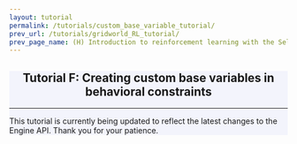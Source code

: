 ```yaml
---
layout: tutorial
permalink: /tutorials/custom_base_variable_tutorial/
prev_url: /tutorials/gridworld_RL_tutorial/
prev_page_name: (H) Introduction to reinforcement learning with the Seldonian Toolkit
---
```


<!-- Main Container -->
<div class="container p-3 my-2 border" style="background-color: #f3f4fc;">
    
<h2 align="center" class="mb-3">Tutorial F: Creating custom base variables in behavioral constraints</h2>

<hr class="my-4">
<p> This tutorial is currently being updated to reflect the latest changes to the Engine API. Thank you for your patience. </p>
<!-- <p> The purpose of this tutorial is to help you understand how to extend the functionality of string-based behavioral constraints to suit your custom constraints. If the answer to either of these questions is "yes" or "maybe," then keep reading:
<ul>
    <li>Does your constraint involve a statistical function (such as "precision") that is not currently supported by the engine? </li>
    <li>Do you have an alternative method for bounding a base variable in the constraint that is not currently supported by the engine? </li>
</ul>
</p>
<h3 class="my-4">Introduction</h3>

<p>
In cases where behavioral constraints can be expressed as mathematical inequalities, as is the case for some popular definitions of fairness (for example, see <a href="https://fairware.cs.umass.edu/papers/Verma.pdf">Verma et al., 2018</a>), the constraints can be passed to the Seldonian Engine as strings with specific syntax. Specifically, these strings can contain five types of things:
</p>
<ol>
<li>The mathematical operators: <code class='highlight'>(+,-,*,/)</code> </li>
<li>These four native Python math functions: <code class='highlight'>min(),max(),abs(),exp()</code> </li>
<li>Constant numbers, such as $-0.5$ or 7</li>
<li>The inequality strings "<=" or ">=" (optional)</li>
<li>Special strings that trigger a call to a function, such as "FPR" (false positive rate)</li>
</ol> 
<p>
An example constraint string that uses all five of these types is: "max(FPR/TPR,FNR/TNR) <= 0.5", which translates to "ensure that whatever is larger out of false positive rate divided by true positive rate vs. false negative rate divided by true negative rate is less than or equal to 0.5."
</p>
<p>
In this tutorial, we will focus on #5 in the list. Specifically, we will demonstrate how to define custom strings that map to your own functions. This will allow you to customize your constraints beyond what the engine already supports. 
</p>
<p>
The engine supports several built-in strings that trigger a call to a function. These are referred to as <a href="{{ "/glossary/#measure_function" | relative_url}}">measure functions</a> and include strings like "Mean_Squared_Error", "FPR" (false positive rate) and "J_pi_new" (the performance of the new policy in the reinforcement learning setting). These are the base variables in the <a href="{{ "/tutorials/alg_details_tutorial/#parse_tree" | relative_url}}">parse tree</a>. The complete list of existing built-in measure functions is <a href="https://seldonian-toolkit.github.io/Engine/build/html/_autosummary/seldonian.parse_tree.operators.html#seldonian.parse_tree.operators.measure_functions_dict">here</a>, separated by regime and subregime (e.g., classification vs. regression). We designed the engine to make it straightforward for developers to add new measure functions. If your desired constraint involves a statistical function not listed there, for example <a href="https://en.wikipedia.org/wiki/Precision_and_recall#Definition_(classification_context)">precision</a>, then the section <a href="#new_measure_function">Adding a new measure function</a> will help you create it.
</p>
<p> 
However, it is possible that creating a new measure function will not be sufficient for your use case. Recall from the <a href="{{ "/tutorials/alg_details_tutorial/#parse_tree" | relative_url}}">parse tree</a> discussion that confidence bounds are calculated on base variables and then propagated to the root of the tree to get the upper bound on the overall constraint, $g(\theta)$. The confidence bounds are first calculated on the mean of the base variable. If your desired constraint involves bounding something other than the mean of one of these base variables, then you will not be able to define your constraint in terms of measure functions. In that case, you will need to create a new type of base variable, which we call a "custom base variable." In the <a href="#custom_base_variable">Creating a custom base variable</a> section below, we demonstrate how to do this for a constraint involving the <a href="https://en.wikipedia.org/wiki/Expected_shortfall">conditional value at risk (CVaR)</a> statistic. 
</p>
</div>

<div class="container p-3 my-2 border" style="background-color: #f3f4fc;">
<h3 class="my-4" id="new_measure_function"> Adding a new measure function </h3>
<p>
 The currently programmed measure functions are listed <a href="https://seldonian-toolkit.github.io/Engine/build/html/_autosummary/seldonian.parse_tree.operators.html#seldonian.parse_tree.operators.measure_functions_dict">here</a> by regime and subregime. Let's say your desired constraint involves precision, which is not an existing measure function, and the string you want to use to represent it is "PREC". And say that the constraint you are considering is that you want the precision of the model to differ by no more than 10% between males and females in the dataset.  This constraint could be expressed to the engine as: 

{% highlight python %}
abs((PREC | [M]) - (PREC | [F])) - 0.1,
{% endhighlight python %}

where  "M" and "F" refer to the male and female columns of your dataset, respectively. Here we will go through the steps for adding the functionality to allow this constraint string in the engine. This is just one example, showing how you can add functionality for the engine to work with other variables/strings. 
</p>
<ol>
<li>Fork the engine repository: https://github.com/seldonian-toolkit/Engine </li>
<li>Define a string to represent the precision operator that you will type into your constraint. In this example, we will call it "PREC" </li>
<li>Add "PREC" to the list of supervised classification measure functions in the <code class='highlight'>measure_functions_dict</code> here: <a href="https://github.com/seldonian-toolkit/Engine/blob/main/seldonian/parse_tree/operators.py#L74">https://github.com/seldonian-toolkit/Engine/blob/main/seldonian/parse_tree/operators.py#L74</a></li>
<li>Add the following block of code to the <code class='highlight'>evaluate_statistic()</code> function in this module: <a href="https://github.com/seldonian-toolkit/Engine/blob/main/seldonian/models/objectives.py">https://github.com/seldonian-toolkit/Engine/blob/main/seldonian/models/objectives.py</a>:

{% highlight python %}
if statistic_name == 'PREC':
    return Precision(
        theta,data_dict['features'],data_dict['labels'])
{% endhighlight python %}
This points to a function <code class='highlight'>Precision()</code> which we will implement shortly to calculate the mean precision value over a set of points, returning a float.
 </li>

 <li>Add the following block of code to the <code class='highlight'>sample_from_statistic()</code> function in the same file:

{% highlight python %}
if statistic_name == 'PREC':
    return vector_Precision(
        theta,data_dict['features'],data_dict['labels'])
{% endhighlight python %}
This points to a function <code class='highlight'>vector_Precision()</code> which we will implement shortly to calculate the precision values on each point in a set of points, returning a vector.
 </li>
 <li>Add a new function <code class='highlight'>Precision()</code> to the same file that calculates the precision on a set of points and returns a float. Note that we will use the existing functions in this file called <code class='highlight'>True_Positive_Rate()</code> and <code class='highlight'>False_Positive_Rate()</code> in our implementation.

{% highlight python %}
def Precision(model,theta,X,Y):
    """ Calculate the precision 
    on whole sample

    :param model: SeldonianModel instance
    :param theta: The parameter weights
    :type theta: numpy ndarray
    :param X: The features
    :type X: numpy ndarray
    :param Y: The labels
    :type Y: numpy ndarray
    :return: Precision
    :rtype: float
    """
    tpr = True_Positive_Rate(model,theta,X,Y)
    fpr = False_Positive_Rate(model,theta,X,Y)
    res = tpr/(tpr + fpr)
    return res
{% endhighlight python %}
 </li>
 <li>Likewise, add a new function <code class='highlight'>vector_Precision()</code> to the same file that calculates the precision on each point in a set of points and returns a vector of floats. The outputs of this function are the $\widehat z(\theta,D)$ used to obtain the bound on the base variable in the <a href="{{ "/tutorials/alg_details_tutorial/#parse_tree" | relative_url}}">parse tree</a>. As before, we will use existing functions of the same file in our implementation of the vector precision.

{% highlight python %}
def vector_Precision(model,theta,X,Y):
    """ Calculate the probabilistic precision 
    on each point in a sample of points

    :param model: SeldonianModel instance
    :param theta: The parameter weights
    :type theta: numpy ndarray
    :param X: The features
    :type X: numpy ndarray
    :param Y: The labels
    :type Y: numpy ndarray
    :return: Precision values
    :rtype: array of floats
    """
    tp_values = vector_True_Positive_Rate(model,theta,X,Y)
    fp_values = vector_False_Positive_Rate(model,theta,X,Y)
    res = tp_values/(tp_values + fp_values)
    return res
{% endhighlight python %}
 </li>
</ol>
<p>
At this point, you can now use the "PREC" in your constraint strings that you provide to the engine. The example constraint we considered at the beginning of this section: 
{% highlight python %}
abs((PREC | [M]) - (PREC | [F])) - 0.1,
{% endhighlight python %}
will now be correctly interpreted as: "ensure that the precision of the model should differ by no more than 10% between males (M) and females (F) in the dataset." The probability that this constraint will be upheld is controlled by what you set $\delta$ to, as in all other constraints. 
</p>
</div>

<div class="container p-3 my-2 border" style="background-color: #f3f4fc;">
<h3 class="my-4" id="custom_base_variable"> Creating a custom base variable </h3>

<p>
If the functionality you need cannot be achieved by creating a new measure function, you may be able to achieve it by implementing a new base variable class. Let's consider an example where we have a regression problem with a single constraint: we want to ensure that the <a href="https://en.wikipedia.org/wiki/Expected_shortfall">conditional value at risk (CVaR)</a> of the squared residual is below some value. To provide a high-confidence guarantee of this constraint, the Seldonian algorithm will need to put a bound on the CVaR of the squared residual (CVaRSQE). Measure functions are used when we want to bound the mean of a quantity. For example, the mean of the squared residual is an existing measure function we call "Mean_Squared_Error" in the Engine library. That is not what we want to do here. Instead, we will need to write our own bounding function for the CVaRSQE. First, let's review what the CVaR statistic is and how it can be bounded.
</p>

<div class="container inset-box border border-dark border-2 p-3 my-2">
        <h2>$\text{CVaR}_{\alpha}$ statistic</h2>
        <p>Figure 1 shows the intuition behind the $\text{CVaR}_\alpha(X)$ statistic. The formal definition is more complicated as it can handle discrete and hybrid probability distributions, but we will not cover that here. In this tutorial, we will only consider $\text{CVaR}_\alpha(X)$ for continuous distributions. For more details on the $\text{CVaR}_\alpha(X)$ statistic, see: <a href="https://en.wikipedia.org/wiki/Expected_shortfall.">https://en.wikipedia.org/wiki/Expected_shortfall</a>
        </p>
        <div align="center">
            <figure class='mt-4'>
                <img src="{{ "/assets/img/cvar_alpha_definition.png" | relative_url}}" class="img-fluid mx-auto d-block rounded shadow p-3 mb-5 bg-white" style="width: 70%"  alt="parse tree"> 
                <figcaption class="figure-caption"><b>Figure 1</b> - Probability density function of a random variable $X$, where $E(X)$ is the expected value, $\text{VaR}(X)$ (frequently called $\text{VaR}_\alpha(X)$) is the position where $100\alpha$ percent of the distribution is greater than or equal to $\text{VaR}(X)$, and $\text{CVaR}(X)$ (frequently called $\text{CVaR}_\alpha(X)$) is the expected value given that the sample is at least $\text{VaR}(X)$. Source: <a href="https://en.wikipedia.org/wiki/Expected_shortfall">https://en.wikipedia.org/wiki/Expected_shortfall</a>.  </figcaption>
            </figure> 
        </div>
<p>
 We will use the concentration inequalities derived by Thomas and Learned-Miller (2019), Theorems 3 and 4, to define the bounds on $\text{CVaR}_\alpha(X)$ of the squared residual. In the <code class='glossary-term'>safety test</code>, we will use the exact form of the inequalities. Adopting variables from the Seldonian formalism, the upper bound we will implement for the <code class='glossary-term'>safety test</code> is:
</p>
$$
\begin{equation} 
Z_{N_{\text{safety}}+1} - \frac{1}{\alpha} \sum_{i=1}^{N_{\text{safety}}} (Z_{i+1}-Z_i) \left( \frac{i}{N_{\text{safety}}} - \sqrt{ \frac{ \ln(1/{\delta})}{2N_{\text{safety}}} } - (1-\alpha)\right)^{+},
\label{st_upper}
\end{equation}
$$ 
<p>
where $Z_1,\dotsc,Z_{N_{\text{safety}}}$ are the squared residuals from each of the $N_{\text{safety}}$ data points sorted in ascending order, $Z_{N_{\text{safety}}+1}=b$ is a theoretical upper bound on the squared residual which we will define below, $x^{+}:= \operatorname{max}(0,x)$, $\alpha$ is the confidence level above which the CVaR is calculated, $\delta$ is the confidence level for the safety constraint, and $N_{\text{safety}}$ is the size of the safety dataset. The lower bound for the <code class='glossary-term'>safety test</code> is:
</p>

$$ 
\begin{equation}
Z_{N_{\text{safety}}} - \frac{1}{\alpha} \sum_{i=0}^{N_{\text{safety}}-1} (Z_{i+1}-Z_i) \left( \operatorname{min}\left(1,\frac{i}{N_{\text{safety}}} + \sqrt{ \frac{ \ln(1/{\delta})}{2N_{\text{safety}}} } \right) - (1-\alpha)\right)^{+}, 
\label{st_lower}
\end{equation}
$$ 
<p>
where $Z_1,\dotsc,Z_{N_{\text{safety}}}$ are again the sorted squared residuals and $Z_0=a$ is a theoretical lower bound on the squared residual, which is $0$ as we will show below.
</p>
<p>
As discussed in the <a href="{{"/tutorials/alg_details_tutorial/#candidate_selection" | relative_url}}">candidate selection section of the algorithm details tutorial</a>, in <code class='glossary-term'>candidate selection</code> we want to search for a solution that optimizes the primary objective and is predicted to pass the <code class='glossary-term'>safety test</code>. In the $t$-test confidence bound, we inflated the confidence interval with a factor of 2 and used $N_{\text{safety}}$ instead of $N_{\text{cand}}$ to make a good prediction the <code class='glossary-term'>safety test</code> will pass. Here, we will do something similar. The upper bound we will implement for <code class='glossary-term'>candidate selection</code> is:
</p>
$$ 
\begin{equation}
Z_{N_{\text{cand}}+1} - \frac{1}{\alpha} \sum_{i=1}^{N_{\text{cand}}} (Z_{i+1}-Z_i) \left( \frac{i}{N_{\text{cand}}} - 2\sqrt{ \frac{ \ln(1/{\delta})}{2N_{\text{safety}}} } - (1-\alpha)\right)^{+}, 
\label{cs_upper} 
\end{equation}
$$ 
<p>
where $N_{\text{cand}}$ is the size of the candidate dataset, $N_{\text{safety}}$ is the size of the safety dataset, and all of the other terms have the same meaning as above. Notice the factor of $2$ that now appears before the square root term in equation \eqref{cs_upper}. Similarly, the lower bound we will implement for <code class='glossary-term'>candidate selection</code> is:
</p>
$$ 
\begin{equation}
Z_{N_{\text{cand}}} - \frac{1}{\alpha} \sum_{i=0}^{N_{\text{cand}}-1} (Z_{i+1}-Z_i) \left( \operatorname{min}\left(1,\frac{i}{N_{\text{cand}}} + 2\sqrt{ \frac{ \ln(1/{\delta})}{2N_{\text{safety}}} } \right) - (1-\alpha)\right)^{+}, 
\label{cs_lower}
\end{equation}
$$
</div> 

<p>
We now have the math to implement $\text{CVaR}_\alpha(X)$ as a custom base variable. It is important to note that the CVaR base variable we create will work for any regression dataset and appropriate model. To illustrate how it works, we will adopt a specific data set and machine learning model going forward. For simplicity, we will hardcode $\alpha=0.1$ in this base variable. One could make $\alpha$ part of the base variable that the user specifies if desired, but we will not implement that here. Before we proceed, we need to determine the theoretical lower and upper bounds on the squared residual, $a$ and $b$, respectively. This depends on the data distribution and the model, neither of which we have defined yet. In this tutorial, we will generate synthetic data using normal distributions. We will clip the labels to ensure that they are bounded. Specifically, we will generate data as follows:
</p>
$$
\begin{equation}
X = N(0,1), Y = \operatorname{clip}(X + N(0,0.2),(-3,3)) 
\label{data_distribution}
\end{equation}
$$
<p>
where $N(\mu,\sigma^2)$ is a normal distribution with mean $\mu$ and variance $\sigma^2$, and $\operatorname{clip}(y,(y_{\text{min}},y_{\text{max}}))$ clips the values of variable $y$ to $(y_{\text{min}},y_{\text{max}})$. We plot this distribution in Figure 2, using $y_{\text{min}}=-3,y_{\text{max}} = 3$ and $10^4$ points.
</p>

<div align="center">
    <figure class='mt-4'>
        <img src="{{ "/assets/img/cvar_data_distribution.png" | relative_url}}" class="img-fluid mx-auto d-block rounded shadow p-3 mb-5 bg-white" style="width: 40%"  alt="parse tree"> 
        <figcaption class="figure-caption"><b>Figure 2</b> - $10^4$ samples from the data distribution we will use for calculating the $\text{CVaR}_\alpha(X)$ of the squared residual. </figcaption>
    </figure> 
</div>
<p>
  For the underlying machine learning model, we will adopt a bounded linear regression model. For details on why we need to bound the outputs of the model and how we do that, see the "Bounding the squared residuals" box below. Note that this is, in general, not a necessary step for creating a custom base node; it happens to be necessary for the $\text{CVaR}_\alpha(X)$ statistic. Feel free to skip over the box below if you are not interested in seeing these details. 
</p>
<div class="container inset-box border border-dark border-2 p-3 my-2">
        <h2>Bounding the squared residuals</h2>
        <p>
  A standard linear regression model trained on the data distribution described in equation \eqref{data_distribution} and shown in Figure 2 could predict the exact value of the label for any given value of $X$, so the theoretical lower bound on the squared residual, $a$, is 0. However, the theoretical upper bound, $b$, is infinite because the predicted value from the model is not bounded. Plugging in $Z_{N_{\text{safety}}+1}=b=\infty$ into equation \eqref{st_upper} or $Z_{N_{\text{cand}}+1}=b=\infty$ into equation \eqref{cs_upper} would result in an infinite upper bound on the $\text{CVaR}_\alpha(X)$ statistic, which would mean that the safety test could never pass. In order to provide some finite upper bound on the squared residual, we need to bound the outputs of the linear regression model as well. Clipping is not an option because it would render our model's predict function undifferentiable, making us unable to use gradient descent during <code class='glossary-term'>candidate selection</code>. Instead, we can bound the model predictions using a sigmoid function, like:  
</p>

$$
\begin{equation}
\widehat{y}' = \sigma(X\cdot\theta)(d-c)+c, 
\label{squashed_model}
\end{equation}
$$
<p>
  where $\sigma(x) = \frac{1}{1+e^{-x}}$, $X \cdot \theta$ is what an unmodified linear regression model would predict, and $[c,d]$ are the bounds we want the model predictions to fall within. This is a desirable modification to the model because it allows us to bound the model while keeping the predictions in the middle of the domain very close to those of the original model. For example, let's consider the model $\widehat{y}=2x$ and say we want to bound the predictions to $\widehat{y}' \in [-5,5]$. This is what the original model and the bounded model would look like:
</p>
  <div align="center">
    <figure class='mt-4'>
        <img src="{{ "/assets/img/cvar_model_sigmoid.png" | relative_url}}" class="img-fluid mx-auto d-block rounded shadow p-3 mb-5 bg-white" style="width: 40%"  alt="parse tree"> 
        <figcaption class="figure-caption"><b>Figure 3</b> - Bounding the model $\widehat{y}=2x$ using the sigmoid function. The bounded model closely matches the unbounded model in the middle of the domain. </figcaption>
    </figure> 
    </div>

<p>
How we choose the bounds $[c,d]$ for the model predictions is determined by two criteria:
</p>
<ol>
<li>We want the model to easily be able to output all of the possible labels within $[y_{\text{min}}, y_{\text{max}}]$. In other words, we don't want the gradient of $\widehat{y}'$ to be close to zero near $y_{\text{min}}$ or $y_{\text{max}}$ because it will slow down learning. Therefore, we want $\widehat{y}'_{\text{min}} \lt y_{\text{min}}$ and $\widehat{y}'_{\text{max}} \gt y_{\text{max}}$
</li>
<li>We don't want the bounds to be so large that our upper bound on the $\text{CVaR}_\alpha(X)$ statistic is uninformative. Notice that equation \eqref{st_upper} scales linearly with  $Z_{N_{\text{safety}}+1}=b$, the upper bound. Making $b$ large will make this upper bound large. 
</li>
</ol>
<p>
While these two criteria are in direct conflict, we want our upper bound to be as informative as possible, so we pick a relatively small factor, $2$, to inflate the bounds of $\widehat{y}'$ relative to $y$. We also want the $\widehat{y}'$ bounds to be equally inflated on either side of the $y$ bounds to avoid biasing the model predictions. The label bounds were $[y_{\text{min}}, y_{\text{max}}] = [-3,3]$, so the bounds on our new model predictions will be: $[\widehat{y}'_{\text{min}}$, $\widehat{y}'_{\text{max}}] = [-6,6]$. With this in hand, we can calculate the max possible squared residual, $b$, which would happen when $y=y_{\text{min}}$ and $\widehat{y}'=\widehat{y}'_{\text{max}}$ or when $y=y_{\text{max}}$ and $\widehat{y}'=\widehat{y}'_{\text{min}}$, both of which would result in the same value for the squared residual: $b=(3-(-6))^2=9^2=81$. Again, $a=0$ because it is possible that $y=\widehat{y}'$.
</p>
<p>
    We will need to define a new model class that will provide linear regression model predictions that are bounded, as in equation \eqref{squashed_model}. Note that creating a new model class may not be necessary for your custom base node. We define the new model class in <a href="https://github.com/seldonian-toolkit/Engine/blob/main/seldonian/models/models.py">https://github.com/seldonian-toolkit/Engine/blob/main/seldonian/models/models.py</a>, inheriting from <code class='highlight'>LinearRegressionModel</code>. We named the model class <code class='highlight'>BoundedLinearRegressionModel</code>, which uniquely defines the class and conforms to upper camel case. In this class, all we need to do is override the <code class='highlight'>predict()</code> method of the parent class. We also define a helper function <code class='highlight'>_sigmoid()</code>. Here is the full implementation of this model, which is already part of the engine source code:
</p>
{% highlight python %}
class BoundedLinearRegressionModel(LinearRegressionModel):
    def __init__(self):
        """ Implements linear regression 
        with a bounded predict function.
        Overrides several parent methods. """
        super().__init__()
        self.model_class = LinearRegression

    def _sigmoid(self,X):
        return 1/(1+np.exp(-X))

    def predict(self,theta,X):
        """ Overrides the original predict
        function to bound predictions 

        :param theta: The parameter weights
        :type theta: numpy ndarray
        :param X: The features
        :type X: numpy ndarray
        :return: predicted labels
        :rtype: numpy ndarray
        """
        y_min,y_max = -3,3
        s=2 # 1 gives you the same bound size as y
        # Want range of Y_hat to be s times that of Y
        # and want size of interval on either side of Y_min and Y_max
        # to be the same. The unique solution to this is:
        y_hat_min = y_min*(1+s)/2 + y_max*(1-s)/2
        y_hat_max = y_max*(1+s)/2 + y_min*(1-s)/2
        Z = np.dot(X,theta)
        return self._sigmoid(Z)*(y_hat_max-y_hat_min) + y_hat_min
{% endhighlight python %}

</div>
<p>
We now have everything we need to implement this custom base node, the $\text{CVaR}_\alpha(X)$ statistic (with $\alpha=0.1$) of the squared residual. Below, we outline the steps for creating this custom base variable, which we will call <code class='highlight'>CVaRSQE</code>. We have already implemented all of these steps in the engine library, so feel free to reference the code as you go through the steps. The steps are written generally to help you write your own custom base variables.
</p>

<ol>

<li>Fork the engine repository: <a href="https://github.com/seldonian-toolkit/Engine">https://github.com/seldonian-toolkit/Engine</a> </li>

<li> Define a class in <a href="https://github.com/seldonian-toolkit/Engine/blob/main/seldonian/parse_tree/nodes.py">https://github.com/seldonian-toolkit/Engine/blob/main/seldonian/parse_tree/nodes.py</a> that inherits from the <code class='highlight'>BaseNode</code> class, ideally conforming to <a href="https://en.wikipedia.org/wiki/Camel_case">upper camel case</a> and named something that uniquely identifies your custom base node. The name must not already be an existing class in that file. We chose <code class='highlight'>CVaRSQeBaseNode(BaseNode)</code>.</li>

<li> Define an <code class='highlight'>__init__()</code> method for the new class which at minimum takes the following arguments and calls <code class='highlight'>super().__init__()</code> to register these arguments to the parent class. This is also where we want to set $\alpha=0.1$. 
{% highlight python %}
def __init__(self,
    name,
    lower=float('-inf'),
    upper=float('inf'),
    **kwargs):
    super().__init__(name,lower,upper,**kwargs)
    self.alpha = 0.1
{% endhighlight python %}
</li>

<li> Define a method of the class called <code class='highlight'>calculate_bounds()</code>. This method overrides the parent class method of the same name and will instruct the engine how to calculate the upper and lower confidence bounds on the CVaR statistic. Much of the code for this method will be taken from the parent method. For example, the <code class='highlight'>kwargs</code> passed to this method are the same that are passed to the parent method, so those are unpacked in the same way as in the parent method. Also, the calls to the methods that actually calculate the upper and lower bounds (e.g., <code class='highlight'>predict_HC_upper_bound()</code>) are similar. The things we need to do in this method that are not done in the parent method we are overriding are:
    <ul>
        <li>Calculate the theoretical lower and upper bounds on the squared residual, $a$ and $b$. </li>
        <li>Get the squared residuals and sort them in order to obtain the $Z_1,\dotsc,Z_n$ used in equations (\ref{st_upper}-\ref{cs_lower}). </li>
        <li>Create a <code class='highlight'>bound_kwargs</code> dictionary to pass to the methods that do the actual calculation of the upper and lower bounds. </li>
    </ul>
Here is our full implementation of this method:
{% highlight python %}
def calculate_bounds(self,
    **kwargs):
    from seldonian.models import objectives
    """Calculate confidence bounds using the concentration 
    inequalities in Thomas & Miller 2019, Theorem's 3 and 4.
    """ 
    branch = kwargs['branch']
    model = kwargs['model']
    theta = kwargs['theta']
    data_dict = kwargs['data_dict']

    X = data_dict['features']
    y = data_dict['labels']
    # assume labels have been clipped to -3,3
    # theoretical min and max (not actual min and max) are:
    y_min,y_max = -3,3
    # Increase bounds of y_hat to s times the size of y bounds
    s=2
    y_hat_min = y_min*(1+s)/2 + y_max*(1-s)/2
    y_hat_max = y_max*(1+s)/2 + y_min*(1-s)/2

    min_squared_error = 0
    max_squared_error = max(
        pow(y_hat_max-y_min,2),
        pow(y_max - y_hat_min,2))
    
    squared_errors = objectives.vector_Squared_Error(model,theta,X,y)

    a=min_squared_error
    b=max_squared_error
    # Need to sort squared residuals to get Z1, ..., Zn
    sorted_squared_errors = sorted(squared_errors)

    bound_kwargs = {
        "Z":sorted_squared_errors,
        "delta":self.delta,
        "n_safety":kwargs['datasize'],
        "a":a,
        "b":b
        }
    
    if self.will_lower_bound and self.will_upper_bound:
        if branch == 'candidate_selection':
            lower = self.predict_HC_lowerbound(**bound_kwargs)
            upper = self.predict_HC_upperbound(**bound_kwargs)  
        elif branch == 'safety_test':
            lower = self.compute_HC_lowerbound(**bound_kwargs)  
            upper = self.compute_HC_upperbound(**bound_kwargs)  
        return {'lower':lower,'upper':upper}
    
    elif self.will_lower_bound:
        if branch == 'candidate_selection':
            lower = self.predict_HC_lowerbound(**bound_kwargs)  
        elif branch == 'safety_test':
            lower = self.compute_HC_lowerbound(**bound_kwargs)  
        return {'lower':lower}

    elif self.will_upper_bound:
        if branch == 'candidate_selection':
            upper = self.predict_HC_upperbound(**bound_kwargs)  
        elif branch == 'safety_test':
            upper = self.compute_HC_upperbound(**bound_kwargs)  
        return {'upper':upper}

    raise AssertionError("will_lower_bound and will_upper_bound cannot both be False")

{% endhighlight python %}
</li>

<li> 
    Implement equations (\ref{st_upper}-\ref{cs_lower}) as the methods: <code class='highlight'>compute_HC_upper_bound()</code>, <code class='highlight'>compute_HC_lower_bound()</code>, <code class='highlight'>predict_HC_upper_bound()</code> and <code class='highlight'>predict_HC_upper_bound()</code>, respectively. The convention we use in this library is that the <code class='highlight'>compute_*</code> methods calculate the bounds for the <code class='glossary-term'>safety test</code> and the <code class='highlight'>predict_*</code> methods calculate the bounds for <code class='glossary-term'>candidate selection</code>. Here are the implementations of these four methods:
{% highlight python %}
def predict_HC_lowerbound(self,
    Z,
    delta,
    n_safety,
    a,**kwargs):
    """
    Calculate high confidence lower bound
    that we expect to pass the safety test.
    Used in candidate selection

    :param Z: 
        Vector containing sorted squared residuals
    :type Z: numpy ndarray of length n_candidate 
    :param delta: 
        Confidence level, e.g. 0.05
    :type delta: float
    :param n_safety: 
        The number of observations in the safety dataset
    :type n_safety: int
    :param a: The minimum possible value of the squared residual
    :type a: float
    """ 
    Znew = Z.copy()
    Znew = np.array([a] + Znew)
    n_candidate = len(Znew) - 1

    sqrt_term = np.sqrt((np.log(1/delta))/(2*n_safety))
    max_term = np.maximum(
        np.zeros(n_candidate),
        np.minimum(
            np.ones(n_candidate),
            np.arange(n_candidate)/n_candidate+2*sqrt_term)-(1-self.alpha))
    
    lower = Znew[-1] - 1/self.alpha*sum(np.diff(Znew)*max_term)

    return lower

def predict_HC_upperbound(self,
    Z,
    delta,
    n_safety,
    b,**kwargs):
    """
    Calculate high confidence upper bound
    that we expect to pass the safety test.
    Used in candidate selection

    :param Z: 
        Vector containing sorted squared residuals
    :type Z: numpy ndarray of length n_candidate 
    :param delta: 
        Confidence level, e.g. 0.05
    :type delta: float
    :param n_safety: 
        The number of observations in the safety dataset
    :type n_safety: int
    :param b: The maximum possible value of the squared residual
    :type b: float
    """  
    Znew = Z.copy()
    Znew.append(b)
    
    n_candidate = len(Znew) - 1

    # sqrt term is independent of loop index
    sqrt_term = np.sqrt((np.log(1/delta))/(2*n_safety))
    max_term = np.maximum(
        np.zeros(n_candidate),
        (1+np.arange(n_candidate))/n_candidate-2*sqrt_term-(1-self.alpha))
    upper = Znew[-1] - (1/self.alpha)*sum(np.diff(Znew)*max_term)
        
    return upper

def compute_HC_lowerbound(self,
    Z,
    delta,
    n_safety,
    a,**kwargs
    ):
    """
    Calculate high confidence lower bound
    Used in safety test.

    :param Z: 
        Vector containing sorted squared residuals
    :type Z: numpy ndarray of length n_safety
    :param delta: 
        Confidence level, e.g. 0.05
    :type delta: float
    :param n_safety: 
        The number of observations in the safety dataset
    :type n_safety: int
    :param a: The minimum possible value of the squared residual
    :type a: float
    """  
    Znew = Z.copy()
    Znew = np.array([a] + Znew)
    n_candidate = len(Znew) - 1

    sqrt_term = np.sqrt((np.log(1/delta))/(2*n_safety))
    max_term = np.maximum(
        np.zeros(n_safety),
        np.minimum(
            np.ones(n_safety),
            np.arange(n_safety)/n_safety+sqrt_term)-(1-self.alpha))
    
    lower = Znew[-1] - 1/self.alpha*sum(np.diff(Znew)*max_term)

    return lower

def compute_HC_upperbound(self,
    Z,
    delta,
    n_safety,
    b,**kwargs):
    """
    Calculate high confidence upper bound
    Used in safety test

    :param Z: 
        Vector containing sorted squared residuals
    :type Z: numpy ndarray of length n_safety
    :param delta: 
        Confidence level, e.g. 0.05
    :type delta: float
    :param n_safety: 
        The number of observations in the safety dataset
    :type n_safety: int
    :param b: The maximum possible value of the squared residual
    :type b: float
    """
    Znew = Z.copy()
    Znew.append(b)
    # sqrt term is independent of loop index
    sqrt_term = np.sqrt((np.log(1/delta))/(2*n_safety))
    max_term = np.maximum(
        np.zeros(n_safety),
        (1+np.arange(n_safety))/n_safety-sqrt_term-(1-self.alpha))
    upper = Znew[-1] - 1/self.alpha*sum(np.diff(Znew)*max_term)
        
    return upper
{% endhighlight python %}
</li>

<li>The last method we need here is <code class='highlight'>calculate_value()</code>, which calculates not the bound but the actual value of the CVaR statistic. This is not necessary for the Seldonian algorithm to run, but it is used in the experiments library for making the failure rate plot. This is only implemented for continuous probability distributions. Here is our implementation of this method:
{% highlight python %}
def calculate_value(self,**kwargs):
    """
    Calculate the actual value of CVAR_alpha,
    not the bound.
    """ 
    from seldonian.models import objectives
    model = kwargs['model']
    theta = kwargs['theta']
    data_dict = kwargs['data_dict']

    # Get squashed squared residuals
    X = data_dict['features']
    y = data_dict['labels']
    squared_errors = objectives.vector_Squared_Error(model,theta,X,y)
    # sort
    Z = np.array(sorted(squared_errors))
    # Now calculate cvar
    percentile_thresh = (1-self.alpha)*100
    # calculate var_alpha 
    var_alpha = np.percentile(Z,percentile_thresh)
    # cvar is the mean of all values >= var_alpha
    cvar_mask = Z >= var_alpha
    Z_cvar = Z[cvar_mask]
    cvar = np.mean(Z_cvar)
    return cvar
{% endhighlight python %}
</li>

<li> Define a string expression for your custom base node that you will use in your constraint string. The string needs to follow these rules: 
    <ul>
    <li>Needs to be a unique identifier.</li>
    <li>Must only consist only of alphabetical characters (upper and lower case allowed) and the underscore character. No spaces are allowed. </li>
    <li>Must not already be an existing measure function name. The names of all measure functions are provided in the sub-dictionaries of the <code class='highlight'>measure_functions_dict</code> dictionary in <a href="https://github.com/seldonian-toolkit/Engine/blob/main/seldonian/parse_tree/operators.py">https://github.com/seldonian-toolkit/Engine/blob/main/seldonian/parse_tree/operators.py</a>. For example, <code class='highlight'>"PR"</code> and <code class='highlight'>"Mean_Error"</code> are already taken.</li>
    <li>Must not already be a custom base variable name. The names of the custom base nodes we have implemented so far are listed as keys of the <code class='highlight'>custom_base_node_dict</code> in <a href="https://github.com/seldonian-toolkit/Engine/blob/main/seldonian/parse_tree/operators.py">https://github.com/seldonian-toolkit/Engine/blob/main/seldonian/parse_tree/operators.py</a>. For example, <code class='highlight'>MEDMF</code> is already taken.</li>
    </ul>
    We chose <code class='highlight'>CVaRSQeBaseNode</code> for our string expression.
</li>
<li> Add an entry to the dictionary: <code class='highlight'>custom_base_node_dict</code> in <a href="https://github.com/seldonian-toolkit/Engine/blob/main/seldonian/parse_tree/operators.py">https://github.com/seldonian-toolkit/Engine/blob/main/seldonian/parse_tree/operators.py</a>, where the key is the string expression of your custom base node chosen in the previous step and the value is the name of the class you defined in step 2, like this:
{% highlight python %}
'CVaRSQE':CVaRSQeBaseNode
{% endhighlight python %}
</li>
</ol>
<p>
At this point, you will be able to use your custom base node in a constraint string that you provide to the engine. Our original desired constraint was: "ensure that the CVaR of the squared residual does not exceed some threshold value." Let's choose the threshold value to be $10.0$. We can now formalize our Seldonian machine learning problem:
</p>
<p>
    Using gradient descent on a linear regression model, minimize the mean squared residual, subject to the constraint:
</p>
<ul>
    <li>
        $g_{1}: \text{CVaRSQE} \leq 10.0$, and ${\delta}_1=0.1$, where $\text{CVaRSQE}$ is the custom base variable representing the CVaR of the squared residual. 
    </li>
</ul>
<p>
  We can now run this Seldonian algorithm using the script below. Most of the script is boilerplate code for running the Seldonian Engine, but we want to note a few things first:
</p>
<ul>
    <li>The custom base variable string, <code class='highlight'>CVaRSQE</code>, appears in our constraint string. </li>
    <li>To generate the data as described in equation \eqref{data_distribution}, we are using a function called <code class='highlight'>make_synthetic_regression_dataset</code>, which is part of the Engine library but is not shown in this tutorial. The function can be found in this file: https://github.com/seldonian-toolkit/Engine/blob/main/seldonian/utils/tutorial_utils.py </li>
    <li>The number of points, $N = N_{\text{cand}} + N_{\text{safety}}$, that we use when generating the data is important. That is because the concentration bounds in equations (\ref{st_upper}–\ref{cs_lower}) depend on $N$ (either through $N_{\text{cand}}$ or $N_{\text{safety}}$ or both). It turns out that these bounds require a relatively large amount of data to be informative. The exact amount of data needed of course depends on the other variables $\delta$, $\alpha$, and the upper bound of the squared residual, $b$. For the values of those variables that we chose, we found that we needed $N\gtrsim50,000$ points in our synthetic dataset in order to pass the <code class='glossary-term'>safety test</code> for the constraint we defined. In the end, we chose $N=75,000$ to be conservative. </li>
    <li>We are using the custom model class: <code class='highlight'>BoundedLinearRegressionModel</code> that we defined in the "Bounding the squared residuals" box above. </li>
    <li>We are only fitting the slope of the line. Because we do not provide a custom initial solution, the default model weights are the zero vector, so a slope of zero in this case.</li>
    
</ul>

<div>

<input type="button" style="float: right" class="btn btn-sm btn-secondary" onclick="copy2Clipboard(this)" value="Copy code snippet">
{% highlight python %} 
# run_engine_custom_base_node.py
import autograd.numpy as np
from seldonian.utils.tutorial_utils import make_synthetic_regression_dataset
from seldonian.seldonian_algorithm import SeldonianAlgorithm
from seldonian.parse_tree.parse_tree import make_parse_trees_from_constraints
from seldonian.spec import SupervisedSpec
from seldonian.models.models import BoundedLinearRegressionModel
from seldonian.models import objectives


def main():
    """ Test that the gpa regression example runs 
    using the custom base node that calculates 
    CVaR alpha of the squared error. Make
    sure safety test passes and solution is correct.

    Check that the actual value of the constraint (not the bound)
    is also correctly calculated.
    """
    rseed=0
    np.random.seed(rseed) 
    constraint_strs = ['CVaRSQE <= 10.0']
    deltas = [0.1]

    numPoints = 75000
    dataset = make_synthetic_regression_dataset(
        numPoints,
        loc_X=0.0,
        loc_Y=0.0,
        sigma_X=1.0,
        sigma_Y=0.2,
        clipped=True)

    parse_trees = make_parse_trees_from_constraints(
        constraint_strs,
        deltas)

    model = BoundedLinearRegressionModel()

    # Create spec object
    spec = SupervisedSpec(
        dataset=dataset,
        model=model,
        sub_regime='regression',
        primary_objective=objectives.Mean_Squared_Error,
        use_builtin_primary_gradient_fn=False,
        custom_primary_gradient_fn=objectives.gradient_Bounded_Squared_Error,
        parse_trees=parse_trees,
        optimization_technique='gradient_descent',
        optimizer='adam',
        optimization_hyperparams={
            'lambda_init'   : np.array([0.5]),
            'alpha_theta'   : 0.01,
            'alpha_lamb'    : 0.01,
            'beta_velocity' : 0.9,
            'beta_rmsprop'  : 0.95,
            'num_iters'     : 50,
            'gradient_library': "autograd",
            'hyper_search'  : None,
            'verbose'       : True,
        }
    )

    # Run seldonian algorithm
    SA = SeldonianAlgorithm(spec)
    passed_safety,solution = SA.run(write_cs_logfile=True,debug=False)
    if passed_safety:
        print("Passed safety test!")
        print(f"solution={solution}")
    else:
        print("Failed safety test")
        print("No solution found")

if __name__ == "__main__":
    main()
{% endhighlight python %} 
</div>

<p> 
If we save this script to a file called <code>run_engine_custom_base_node.py</code> and run it via the command line like:
{% highlight bash %}
$ python run_engine_custom_base_node.py
{% endhighlight bash %}
We will see some output like:
</p>
{% highlight bash %}
initial solution: 
[0.]
Iteration 0
Iteration 10
Iteration 20
Iteration 30
Iteration 40
Wrote /Users/ahoag/beri/code/engine-repo/examples/custom_base_node/logs/candidate_selection_log20.p with candidate selection log info
Passed safety test!
solution=[0.34152296]
{% endhighlight bash %}
<p>
The exact solution might differ slightly due to your machine's random number generator, but the <code class='glossary-term'>safety test</code> should pass. The solution found is the final weights of the model, which in our case is just the slope of the line. If we plot this line on top of data generated using the synthetic data generator, we see that it is indeed an optimal fit to the data: 
</p>

<div align="center">
    <figure class='mt-4'>
        <img src="{{ "/assets/img/cvar_data_with_bestfit.png" | relative_url}}" class="img-fluid mx-auto d-block rounded shadow p-3 mb-5 bg-white" style="width: 40%"  alt="parse tree"> 
        <figcaption class="figure-caption"><b>Figure 4</b> - $10^4$ samples from the data distribution (blue) input to the Seldonian algorithm and the bounded linear regression model (red) found by the algorithm that minimizes the primary objective (mean squared error) while ensuring that the safety constraint: $\text{CVaRSQE} \leq 10.0$ is met. </figcaption>
    </figure> 
</div>
<p>
Finally, we can plot the contents of the <code class='glossary-term'>candidate selection</code> log file using the plotting utility module:
</p>
{% highlight python %}
from seldonian.utils.plot_utils import plot_gradient_descent
from seldonian.utils.io_utils import load_pickle

def main():
    f = "/Users/ahoag/beri/code/engine-repo/examples/custom_base_node/logs/candidate_selection_log20.p"
    solution_dict = load_pickle(f)
    fig = plot_gradient_descent(
        solution_dict,
        primary_objective_name='Mean Squared Error',
        save=True,
        savename='custom_base_node_candidate_selection.png')

if __name__ == "__main__":
    main()
{% endhighlight python %}
<p>
which will produce a plot like this:
</p>
<div align="center">
    <figure class='mt-4'>
        <img src="{{ "/assets/img/custom_base_node_candidate_selection.png" | relative_url}}" class="img-fluid mx-auto d-block rounded shadow p-3 mb-5 bg-white" style="width: 90%"  alt="parse tree"> 
        <figcaption class="figure-caption"><b>Figure 5</b> - The evolution of the primary objective function, $f$, the single Lagrange multiplier, $\lambda_1$, the single constraint function, $g_1$, and the Lagrangian, $\mathcal{L}$, during each step of gradient descent. The red region of the $g_1$ plot indicates where the <code class='glossary-term'>safety test</code> is predicted to be violated, i.e., the infeasible set. </figcaption>
    </figure> 
</div>
<p>
    The plot shows that despite the initial solution starting out in the infeasible set, a feasible solution was found in relatively few iterations. The default hyperparameters of gradient descent worked well in this case, but in other cases it may be necessary to adjust them. 
</p>
</div>

<div class="container p-3 my-2 border" style="background-color: #f3f4fc;">
<h3>Summary</h3>
<p>
    In this tutorial, we demonstrated two methods for customizing your behavioral constraints. The first method was to create a new measure function. We demonstrated how to implement this using precision as an example measure function that is not already implemented in the library. When one uses a measure function in their constraint, they are assuming that the high-confidence bounds are calculated on the mean of that function over the provided data. We showed a second method, creating a custom base variable, where that assumption does not have to hold. To illustrate this alternative method, we implemented a constraint that uses the conditional value at risk (CVaR) of the squared residual in a regression problem. We showed how to create a custom base variable to support this type of custom constraint. Finally, we used our new custom base variable in a Seldonian algorithm.  
</p>

</div> -->